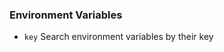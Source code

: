 <!-- usedin: [ _legacy_docker/stack-management] - post: -->

### Environment Variables

- `key` Search environment variables by their key


